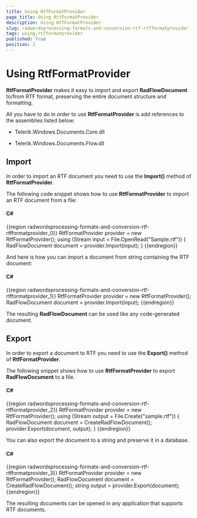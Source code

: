 ```yaml
---
title: Using RtfFormatProvider
page_title: Using RtfFormatProvider
description: Using RtfFormatProvider
slug: radwordsprocessing-formats-and-conversion-rtf-rtfformatprovider
tags: using,rtfformatprovider
published: True
position: 2
---
```


# Using RtfFormatProvider



__RtfFormatProvider__ makes it easy to import and export __RadFlowDocument__ to/from RTF format, preserving the entire document structure and formatting.
      

All you have to do in order to use __RtfFormatProvider__ is add references to the assemblies listed below:
      

* Telerik.Windows.Documents.Core.dll
          

* Telerik.Windows.Documents.Flow.dll
          

## Import

In order to import an RTF document you need to use the __Import()__ method of __RtfFormatProvider__.
        

The following code snippet shows how to use __RtfFormatProvider__ to import an RTF document from a file:
        

#### __C#__

{{region radwordsprocessing-formats-and-conversion-rtf-rtfformatprovider_0}}
    RtfFormatProvider provider = new RtfFormatProvider();
    using (Stream input = File.OpenRead("Sample.rtf"))
    {
        RadFlowDocument document = provider.Import(input);
    }
{{endregion}}



And here is how you can import a document from string containing the RTF document:
        

#### __C#__

{{region radwordsprocessing-formats-and-conversion-rtf-rtfformatprovider_1}}
    RtfFormatProvider provider = new RtfFormatProvider();
    RadFlowDocument document = provider.Import(input);
{{endregion}}



The resulting __RadFlowDocument__ can be used like any code-generated document.
        

## Export

In order to export a document to RTF you need to use the __Export()__ method of __RtfFormatProvider__.
        

The following snippet shows how to use __RtfFormatProvider__ to export __RadFlowDocument__ to a file.
        

#### __C#__

{{region radwordsprocessing-formats-and-conversion-rtf-rtfformatprovider_2}}
    RtfFormatProvider provider = new RtfFormatProvider();
    using (Stream output = File.Create("sample.rtf"))
    {
        RadFlowDocument document = CreateRadFlowDocument();
        provider.Export(document, output);
    }
{{endregion}}



You can also export the document to a string and preserve it in a database.
        

#### __C#__

{{region radwordsprocessing-formats-and-conversion-rtf-rtfformatprovider_3}}
    RtfFormatProvider provider = new RtfFormatProvider();
    RadFlowDocument document = CreateRadFlowDocument();
    string output = provider.Export(document);
{{endregion}}



The resulting documents can be opened in any application that supports RTF documents.
        
